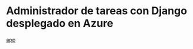 # Administrador de tareas con Django desplegado en Azure

[app](https://tareasdjango.azurewebsites.net/)
